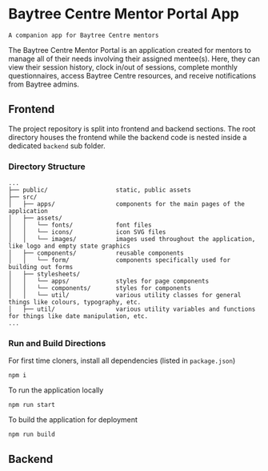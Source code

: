 # Baytree Centre Mentor Portal App

`A companion app for Baytree Centre mentors`

The Baytree Centre Mentor Portal is an application created for mentors to manage all of their needs involving their assigned mentee(s). Here, they can view their session history, clock in/out of sessions, complete monthly questionnaires, access Baytree Centre resources, and receive notifications from Baytree admins.

## Frontend

The project repository is split into frontend and backend sections. The root directory houses the frontend while the backend code is nested inside a dedicated `backend` sub folder.

### Directory Structure

```
...
├── public/                   static, public assets
├── src/
│   ├── apps/                 components for the main pages of the application
│   ├── assets/
│   │   └── fonts/            font files
│   │   └── icons/            icon SVG files
│   │   └── images/           images used throughout the application, like logo and empty state graphics
│   ├── components/           reusable components
│   │   └── form/             components specifically used for building out forms
│   ├── stylesheets/
│   │   └── apps/             styles for page components
│   │   └── components/       styles for components
│   │   └── util/             various utility classes for general things like colours, typography, etc.
│   ├── util/                 various utility variables and functions for things like date manipulation, etc.
...

```

### Run and Build Directions

For first time cloners, install all dependencies (listed in `package.json`)

```
npm i
```

To run the application locally

```
npm run start
```

To build the application for deployment

```
npm run build
```

## Backend
